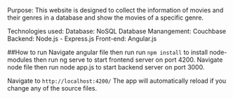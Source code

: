 
Purpose:
This website is designed to collect the information of movies and their genres in a database and show the movies of a specific genre.


Technologies used:
Database: NoSQL
Database Manangement: Couchbase
Backend: Node.js - Express.js
Front-end: Angular.js


##How to run
Navigate angular file then run run `npm install` to install node-modules then run ng serve to start frontend server on port 4200.
Navigate node file then run node app.js to start backend server on port 3000.

Navigate to `http://localhost:4200/`
The app will automatically reload if you change any of the source files.
